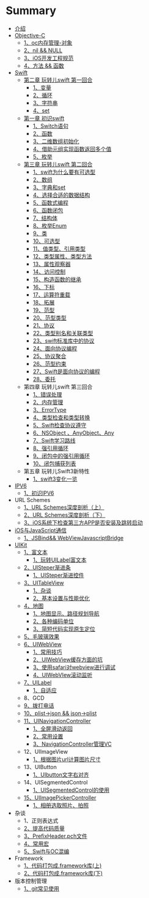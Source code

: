 # Summary

* [介绍](README.md)
* [Objective-C](chapter1.md)
  * [1、oc内存管理-对象](chapter1/1ocnei-cun-guan-7406-dui-xiang.md)
  * [2、nil && NULL](chapter1/2nil-andand-null.md)
  * [3、iOS开发工程规范](chapter1/3ioskai-fa-gong-cheng-gui-fan.md)
  * [4、方法 && 函数](chapter1/43001-fang-fa-andand-han-shu.md)
* [Swift](swift.md)
  * [第二章 玩转儿swift 第一回合](swift/di-er-zhang-wan-zhuan-er-swift-di-yi-hui-he.md)
    * [1、变量](swift/di-er-zhang-wan-zhuan-er-swift-di-yi-hui-he/13001-bian-liang.md)
    * [2、循环](swift/di-er-zhang-wan-zhuan-er-swift-di-yi-hui-he/23001-xun-huan.md)
    * [3、字符串](swift/di-er-zhang-wan-zhuan-er-swift-di-yi-hui-he/33001-zi-fu-chuan.md)
    * [4、set](swift/di-er-zhang-wan-zhuan-er-swift-di-yi-hui-he/4set.md)
  * [第一章 初识swift](swift/di-yi-zhang-chu-shi-swift.md)
    * [1、Switch语句](swift/di-yi-zhang-chu-shi-swift/switchyu-ju.md)
    * [2、函数](swift/di-yi-zhang-chu-shi-swift/han-shu.md)
    * [3、二维数组初始化](swift/di-yi-zhang-chu-shi-swift/33001-er-wei-shu-zu-chu-shi-hua.md)
    * [4、借助元组实现函数返回多个值](swift/di-yi-zhang-chu-shi-swift/43001-jie-zhu-yuan-zu-shi-xian-han-shu-fan-hui-duo-ge-zhi.md)
    * [5、枚举](swift/di-yi-zhang-chu-shi-swift/53001-mei-ju.md)
  * [第三章 玩转儿swift 第二回合](swift/di-san-zhang-wan-zhuan-er-swift-di-er-hui-he.md)
    * [1、swift为什么要有可选型](swift/di-san-zhang-wan-zhuan-er-swift-di-er-hui-he/1swiftwei-shi-yao-yao-you-ke-xuan-xing.md)
    * [2、数组](swift/di-san-zhang-wan-zhuan-er-swift-di-er-hui-he/23001-shu-zu.md)
    * [3、字典和set](swift/di-san-zhang-wan-zhuan-er-swift-di-er-hui-he/33001-zi-dian-he-set.md)
    * [4、选择合适的数据结构](swift/di-san-zhang-wan-zhuan-er-swift-di-er-hui-he/43001-xuan-ze-he-shi-de-shu-ju-jie-gou.md)
    * [5、函数式编程](swift/di-san-zhang-wan-zhuan-er-swift-di-er-hui-he/53001-han-shu-shi-bian-cheng.md)
    * [6、函数闭包](swift/di-san-zhang-wan-zhuan-er-swift-di-er-hui-he/63001-han-shu-bi-bao.md)
    * [7、结构体](swift/di-san-zhang-wan-zhuan-er-swift-di-er-hui-he/73001-jie-gou-ti.md)
    * [8、枚举Enum](swift/di-san-zhang-wan-zhuan-er-swift-di-er-hui-he/83001-mei-ju-enum.md)
    * [9、类](swift/di-san-zhang-wan-zhuan-er-swift-di-er-hui-he/93001-lei.md)
    * [10、可选型](swift/di-san-zhang-wan-zhuan-er-swift-di-er-hui-he/103001-ke-xuan-xing.md)
    * [11、值类型、引用类型](swift/di-san-zhang-wan-zhuan-er-swift-di-er-hui-he/113001-zhi-lei-xing-3001-yin-yong-lei-xing.md)
    * [12、类型属性、类型方法](swift/di-san-zhang-wan-zhuan-er-swift-di-er-hui-he/123001-lei-xing-shu-xing-3001-lei-xing-fang-fa.md)
    * [13、属性观察器](swift/di-san-zhang-wan-zhuan-er-swift-di-er-hui-he/133001-shu-xing-guan-cha-qi.md)
    * [14、访问控制](swift/di-san-zhang-wan-zhuan-er-swift-di-er-hui-he/143001-yan-chi-shu-xing.md)
    * [15、构造函数的继承](swift/di-san-zhang-wan-zhuan-er-swift-di-er-hui-he/153001-gou-zao-han-shu-de-ji-cheng.md)
    * [16、下标](swift/di-san-zhang-wan-zhuan-er-swift-di-er-hui-he/16.md)
    * [17、运算符重载](swift/di-san-zhang-wan-zhuan-er-swift-di-er-hui-he/173001-yun-suan-fu-zhong-zai.md)
    * [18、拓展](swift/di-san-zhang-wan-zhuan-er-swift-di-er-hui-he/183001-tuo-zhan.md)
    * [19、范型](swift/di-san-zhang-wan-zhuan-er-swift-di-er-hui-he/193001-fan-xing.md)
    * [20、范型类型](swift/di-san-zhang-wan-zhuan-er-swift-di-er-hui-he/203001-fan-xing-lei-xing.md)
    * [21、协议](swift/di-san-zhang-wan-zhuan-er-swift-di-er-hui-he/213001-xie-yi.md)
    * [22、类型别名和关联类型](swift/di-san-zhang-wan-zhuan-er-swift-di-er-hui-he/223001-lei-xing-bie-ming-he-guan-lian-lei-xing.md)
    * [23、swift标准库中的协议](swift/di-san-zhang-wan-zhuan-er-swift-di-er-hui-he/23.md)
    * [24、面向协议编程](swift/di-san-zhang-wan-zhuan-er-swift-di-er-hui-he/243001-mian-xiang-xie-yi-bian-cheng.md)
    * [25、协议聚合](swift/di-san-zhang-wan-zhuan-er-swift-di-er-hui-he/253001-xie-yi-ju-he.md)
    * [26、范型约束](swift/di-san-zhang-wan-zhuan-er-swift-di-er-hui-he/263001-fan-xing-yue-shu.md)
    * [27、Swift是面向协议的编程](swift/di-san-zhang-wan-zhuan-er-swift-di-er-hui-he/27swiftshi-mian-xiang-xie-yi-de-bian-cheng.md)
    * [28、委托](swift/di-san-zhang-wan-zhuan-er-swift-di-er-hui-he/283001-wei-tuo.md)
  * 第四章 玩转儿swift 第三回合
    * [1、错误处理](swift/13001-cuo-wu-chu-li.md)
    * [2、内存管理](swift/23001-nei-cun-guan-li.md)
    * [3、ErrorType](swift/3errortype.md)
    * [4、类型检查和类型转换](swift/43001-lei-xing-jian-cha-he-lei-xing-zhuan-huan.md)
    * [5、Swift检查协议遵守](swift/5swiftjian-cha-xie-yi-zun-shou.md)
    * [6、NSObject 、AnyObject、Any](swift/6nsobject-anyobjectany.md)
    * [7、Swift学习路线](swift/7swiftxue-xi-lu-xian.md)
    * [8、强引用循环](swift/83001-qiang-yin-yong-xun-huan.md)
    * [9、闭包中的强引用循环](swift/93001-bi-bao-zhong-de-qiang-yin-yong-xun-huan.md)
    * [10、闭包捕获列表](swift/103001-bi-bao-bu-huo-lie-biao.md)
  * 第五章 玩转儿Swift3新特性
    * [1、swift3变化一览](swift/1swift3bian-hua-yi-lan.md)
* [IPV6](ipv6.md)
  * [1、初识IPV6](ipv6/13001-chu-shi-ipv6.md)
* URL Schemes
  * [1、URL Schemes深度剖析（上）](1url-schemesshen-du-pou-xi-ff08-shang-ff09.md)
  * [2、URL Schemes深度剖析（下）](2url-schemesshen-du-pou-xi-ff08-xia-ff09.md)
  * [3、iOS系统下检查第三方APP是否安装及跳转启动](3iosxi-tong-xia-jian-cha-di-san-fang-app-shi-fou-an-zhuang-ji-tiao-zhuan-qi-dong.md)
* [iOS与JavaScript通信](iosyu-javascript-tong-xin.md)
  * [1、JSBind&& WebViewJavascriptBridge](1jsbindandand-webviewjavascriptbridge.md)
* [UIKit](uikit.md)
  * [1、富文本](uikit/13001-fu-wen-ben.md)
    * [1、玩转UILabel富文本](uikit/13001-fu-wen-ben/13001-wan-zhuan-uilabel-fu-wen-ben.md)
  * [2、UISteper渐进条](uisteperjian-jin-tiao.md)
    * [1、UISteper渐进控件](uisteperjian-jin-tiao/1uisteperjian-jin-kong-jian.md)
  * [3、UITableView](uitableview.md)
    * [1、杂谈](uitableview/13001-za-tan.md)
    * [2、基本设置与性能优化](uitableview/23001-ji-ben-she-zhi-yu-xing-neng-you-hua.md)
  * [4、地图](di-tu.md)
    * [1、地图显示、路径规划导航](13001-di-tu-xian-shi-3001-lu-jing-gui-hua-dao-hang.md)
    * [2、各种编码单位](23001-ge-zhong-bian-ma-dan-wei.md)
    * [3、简短代码实现原生定位](33001-jian-duan-dai-ma-shi-xian-yuan-sheng-ding-wei.md)
  * [5、毛玻璃效果](uikit/53001-mao-bo-li-xiao-guo.md)
  * [6、UIWebView](uikit/6uiwebview.md)
    * [1、常用技巧](uikit/6uiwebview/13001-chang-yong-ji-qiao.md)
    * [2、UIWebView缓存方面的坑](uikit/6uiwebview/2uiwebviewhuan-cun-fang-mian-de-keng.md)
    * [3、使用safari对webview进行调试](uikit/6uiwebview/33001-shi-yong-safari-dui-webview-jin-xing-diao-shi.md)
    * [4、UIWebVIew滚动监听](uikit/6uiwebview/4uiwebviewgun-dong-jian-ting.md)
  * [7、UILabel](uikit/uilabel.md)
    * [1、自适应](uikit/uilabel/13001-zi-shi-ying.md)
  * 8、GCD
  * [9、拨打电话](uikit/93001-bo-da-dian-hua.md)
  * [10、plist-&gt;json && json-&gt;plist](uikit/10plist-json-andand-json-plist.md)
  * [11、UINavigationController](uikit/11uinavigationcontroller.md)
    * [1、全屏滑动返回](uikit/11uinavigationcontroller/13001-quan-ping-hua-dong-fan-hui.md)
    * [2、常用设置](uikit/11uinavigationcontroller/23001-chang-yong-she-zhi.md)
    * [3、NavigationController管理VC](uikit/11uinavigationcontroller/3navigationcontrollerguan-li-vc.md)
  * 12、UIImageView
    * [1、根据图片url计算图片尺寸](uikit/13001-gen-ju-tu-pian-url-ji-suan-tu-pian-chi-cun.md)
  * 13、UIButton
    * [1、UIbutton文字右对齐](uikit/1uibuttonwen-zi-you-dui-qi.md)
  * 14、UISegmentedControl
    * [1、UISegmentedControl的使用](uikit/1uisegmentedcontrolde-shi-yong.md)
  * [15、UIImagePickerController](uikit/15uiimagepickercontroller.md)
    * [1、相册选取照片、拍照](uikit/15uiimagepickercontroller/13001-xiang-ce-xuan-qu-zhao-pian-3001-pai-zhao.md)
* 杂谈
  * 1、正则表达式
  * [2、提高代码质量](23001-ti-gao-dai-ma-zhi-liang.md)
  * [3、PrefixHeader.pch文件](3prefixheaderpchwen-jian.md)
  * [4、常用宏](43001-chang-yong-hong.md)
  * [5、Swift与OC混编](5swiftyu-oc-hun-bian.md)
* Framework
  * [1、代码打包成.framework库\(上\)](13001-dai-ma-da-bao-6210-framework-5e9328-4e0a29.md)
  * [2、代码打包成.framework库\(下\)](23001-dai-ma-da-bao-6210-framework-5e9328-4e0b29.md)
* 版本控制管理
  * [1、git常见使用](1gitchang-jian-shi-yong.md)

